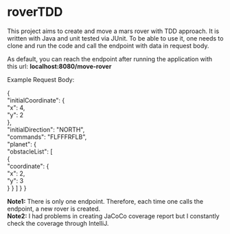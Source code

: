 # roverTDD

This project aims to create and move a mars rover with TDD approach. It is written with Java and unit tested via JUnit. To be able to use it, one needs to clone and run the code and call the endpoint with data in request body.<br/> 

As default, you can reach the endpoint after running the application with this url: <b>localhost:8080/move-rover</b>

Example Request Body: 

{<br/>
   "initialCoordinate": {<br/>
        "x": 4,<br/>
        "y": 2<br/>
    },<br/>
    "initialDirection": "NORTH",<br/>
    "commands": "FLFFFRFLB",<br/>
    "planet": {<br/>
        "obstacleList": [<br/>
            {<br/>
                "coordinate": {<br/>
                    "x": 2,<br/>
                    "y": 3<br/>
                }
            }
        ]
    }
}

<b>Note1:</b> There is only one endpoint. Therefore, each time one calls the endpoint, a new rover is created. <br/>
<b>Note2:</b> I had problems in creating JaCoCo coverage report but I constantly check the coverage through IntelliJ.

